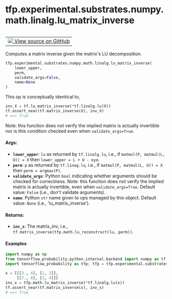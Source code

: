 <div itemscope itemtype="http://developers.google.com/ReferenceObject">
<meta itemprop="name" content="tfp.experimental.substrates.numpy.math.linalg.lu_matrix_inverse" />
<meta itemprop="path" content="Stable" />
</div>

# tfp.experimental.substrates.numpy.math.linalg.lu_matrix_inverse


<table class="tfo-notebook-buttons tfo-api" align="left">

<td>
  <a target="_blank" href="https://github.com/tensorflow/probability/blob/master/tensorflow_probability/python/experimental/substrates/numpy/math/linalg.py">
    <img src="https://www.tensorflow.org/images/GitHub-Mark-32px.png" />
    View source on GitHub
  </a>
</td></table>



Computes a matrix inverse given the matrix's LU decomposition.

``` python
tfp.experimental.substrates.numpy.math.linalg.lu_matrix_inverse(
    lower_upper,
    perm,
    validate_args=False,
    name=None
)
```



<!-- Placeholder for "Used in" -->

This op is conceptually identical to,

```python
inv_X = tf.lu_matrix_inverse(*tf.linalg.lu(X))
tf.assert_near(tf.matrix_inverse(X), inv_X)
# ==> True
```

Note: this function does not verify the implied matrix is actually invertible
nor is this condition checked even when `validate_args=True`.

#### Args:


* <b>`lower_upper`</b>: `lu` as returned by `tf.linalg.lu`, i.e., if
  `matmul(P, matmul(L, U)) = X` then `lower_upper = L + U - eye`.
* <b>`perm`</b>: `p` as returned by `tf.linag.lu`, i.e., if
  `matmul(P, matmul(L, U)) = X` then `perm = argmax(P)`.
* <b>`validate_args`</b>: Python `bool` indicating whether arguments should be checked
  for correctness. Note: this function does not verify the implied matrix is
  actually invertible, even when `validate_args=True`.
  Default value: `False` (i.e., don't validate arguments).
* <b>`name`</b>: Python `str` name given to ops managed by this object.
  Default value: `None` (i.e., 'lu_matrix_inverse').


#### Returns:


* <b>`inv_x`</b>: The matrix_inv, i.e.,
  `tf.matrix_inverse(tfp.math.lu_reconstruct(lu, perm))`.

#### Examples

```python
import numpy as np
from tensorflow_probability.python.internal.backend import numpy as tf
import tensorflow_probability as tfp; tfp = tfp.experimental.substrates.numpy

x = [[[3., 4], [1, 2]],
     [[7., 8], [3, 4]]]
inv_x = tfp.math.lu_matrix_inverse(*tf.linalg.lu(x))
tf.assert_near(tf.matrix_inverse(x), inv_x)
# ==> True
```